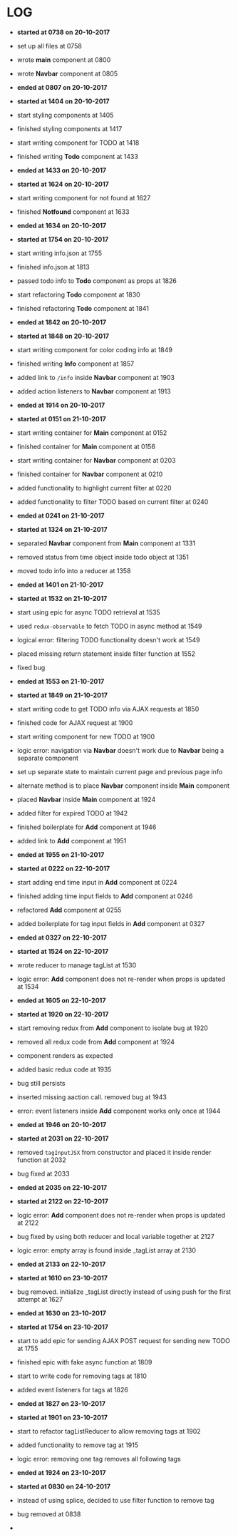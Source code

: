 # LOG

* **started at 0738 on 20-10-2017**
* set up all files at 0758
* wrote **main** component at 0800
* wrote **Navbar** component at 0805
* **ended at 0807 on 20-10-2017**

* **started at 1404 on 20-10-2017**
* start styling components at 1405
* finished styling components at 1417
* start writing component for TODO at 1418
* finished writing **Todo** component at 1433
* **ended at 1433 on 20-10-2017**

* **started at 1624 on 20-10-2017**
* start writing component for not found at 1627
* finished **Notfound** component at 1633
* **ended at 1634 on 20-10-2017**

* **started at 1754 on 20-10-2017**
* start writing info.json at 1755
* finished info.json at 1813
* passed todo info to **Todo** component as props at 1826
* start refactoring **Todo** component at 1830
* finished refactoring **Todo** component at 1841
* **ended at 1842 on 20-10-2017**

* **started at 1848 on 20-10-2017**
* start writing component for color coding info at 1849
* finished writing **Info** component at 1857
* added link to `/info` inside **Navbar** component at 1903
* added action listeners to **Navbar** component at 1913
* **ended at 1914 on 20-10-2017**

* **started at 0151 on 21-10-2017**
* start writing container for **Main** component at 0152
* finished container for **Main** component at 0156
* start writing container for **Navbar** component at 0203
* finished container for **Navbar** component at 0210
* added functionality to highlight current filter at 0220
* added functionality to filter TODO based on current filter at 0240
* **ended at 0241 on 21-10-2017**

* **started at 1324 on 21-10-2017**
* separated **Navbar** component from **Main** component at 1331
* removed status from time object inside todo object at 1351
* moved todo info into a reducer at 1358
* **ended at 1401 on 21-10-2017**

* **started at 1532 on 21-10-2017**
* start using epic for async TODO retrieval at 1535
* used `redux-observable` to fetch TODO in async method at 1549
* logical error: filtering TODO functionality doesn't work at 1549
* placed missing return statement inside filter function at 1552
* fixed bug
* **ended at 1553 on 21-10-2017**

* **started at 1849 on 21-10-2017**
* start writing code to get TODO info via AJAX requests at 1850
* finished code for AJAX request at 1900
* start writing component for new TODO at 1900
* logic error: navigation via **Navbar** doesn't work due to **Navbar** being a separate component
* set up separate state to maintain current page and previous page info
* alternate method is to place **Navbar** component inside **Main** component
* placed **Navbar** inside **Main** component at 1924
* added filter for expired TODO at 1942
* finished boilerplate for **Add** component at 1946
* added link to **Add** component at 1951
* **ended at 1955 on 21-10-2017**

* **started at 0222 on 22-10-2017**
* start adding end time input in **Add** component at 0224
* finished adding time input fields to **Add** component at 0246
* refactored **Add** component at 0255
* added boilerplate for tag input fields in **Add** component at 0327
* **ended at 0327 on 22-10-2017**

* **started at 1524 on 22-10-2017**
* wrote reducer to manage tagList at 1530
* logic error: **Add** component does not re-render when props is updated at 1534
* **ended at 1605 on 22-10-2017**

* **started at 1920 on 22-10-2017**
* start removing redux from **Add** component to isolate bug at 1920
* removed all redux code from **Add** component at 1924
* component renders as expected
* added basic redux code at 1935
* bug still persists
* inserted missing aaction call. removed bug at 1943
* error: event listeners inside **Add** component works only once at 1944
* **ended at 1946 on 20-10-2017**

* **started at 2031 on 22-10-2017**
* removed `tagInputJSX` from constructor and placed it inside render function at 2032
* bug fixed at 2033
* **ended at 2035 on 22-10-2017**

* **started at 2122 on 22-10-2017**
* logic error: **Add** component does not re-render when props is updated at 2122
* bug fixed by using both reducer and local variable together at 2127
* logic error: empty array is found inside \_tagList array at 2130
* **ended at 2133 on 22-10-2017**

* **started at 1610 on 23-10-2017**
* bug removed. initialize \_tagList directly instead of using push for the first attempt at 1627
* **ended at 1630 on 23-10-2017**

* **started at 1754 on 23-10-2017**
* start to add epic for sending AJAX POST request for sending new TODO at 1755
* finished epic with fake async function at 1809
* start to write code for removing tags at 1810
* added event listeners for tags at 1826
* **ended at 1827 on 23-10-2017**

* **started at 1901 on 23-10-2017**
* start to refactor tagListReducer to allow removing tags at 1902
* added functionality to remove tag at 1915
* logic error: removing one tag removes all following tags
* **ended at 1924 on 23-10-2017**

* **started at 0830 on 24-10-2017**
* instead of using splice, decided to use filter function to remove tag
* bug removed at 0838
* 
